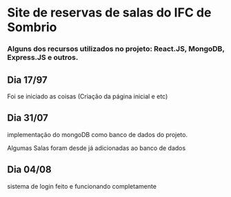 # Site de reservas de salas do IFC de Sombrio

### Alguns dos recursos utilizados no projeto: React.JS, MongoDB, Express.JS e outros.

## Dia 17/97
Foi se iniciado as coisas (Criação da página inicial e etc)

## Dia 31/07
implementação do mongoDB como banco de dados do projeto.

Algumas Salas foram desde já adicionadas ao banco de dados

## Dia 04/08

sistema de login feito e funcionando completamente